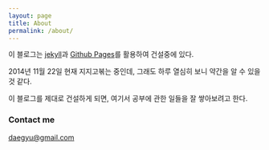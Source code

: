 ```yaml
---
layout: page
title: About
permalink: /about/
---
```



이 블로그는 [jekyll](http://jekyllrb.com)과 [Github Pages](https://pages.github.com)를 활용하여 건설중에 있다.

2014년 11월 22일 현재 지지고볶는 중인데, 그래도 하루 열심히 보니 약간을 알 수 있을 것 같다.

이 블로그를 제대로 건설하게 되면, 여기서 공부에 관한 일들을 잘 쌓아보려고 한다. 



### Contact me

[daegyu@gmail.com](mailto:daegyu@gmail.com)

